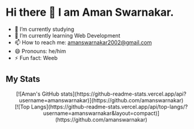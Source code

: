 # Hi there 👋 I am Aman Swarnakar.

- 🔭 I’m currently studying
- 🌱 I’m currently learning Web Development
- 📫 How to reach me: amanswarnakar2002@gmail.com
- 😄 Pronouns: he/him
- ⚡ Fun fact: Weeb


## My Stats
<div align="center" width="100%">
[![Aman's GitHub stats](https://github-readme-stats.vercel.app/api?username=amanswarnakar)](https://github.com/amanswarnakar)
</div>
<div align="center" width="100%">
[![Top Langs](https://github-readme-stats.vercel.app/api/top-langs/?username=amanswarnakar&layout=compact)](https://github.com/amanswarnakar)
</div>
